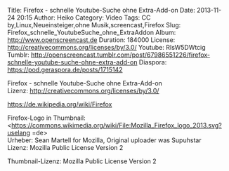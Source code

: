 Title: Firefox - schnelle Youtube-Suche ohne Extra-Add-on
Date: 2013-11-24 20:15
Author: Heiko
Category: Video
Tags: CC by,Linux,Neueinsteiger,ohne Musik,screencast,Firefox
Slug: Firefox_schnelle_YoutubeSuche_ohne_ExtraAddon
Album: http://www.openscreencast.de
Duration: 184000
License: http://creativecommons.org/licenses/by/3.0/
Youtube: RIsW5DWtcig
Tumblr: http://openscreencast.tumblr.com/post/67986551226/firefox-schnelle-youtube-suche-ohne-extra-add-on
Diaspora: https://pod.geraspora.de/posts/1715142

Firefox - schnelle Youtube-Suche ohne Extra-Add-on  
Lizenz: <http://creativecommons.org/licenses/by/3.0/>  
  
<https://de.wikipedia.org/wiki/Firefox>  
  
Firefox-Logo in Thumbnail:  
<https://commons.wikimedia.org/wiki/File:Mozilla_Firefox_logo_2013.svg?uselang
=de>  
Urheber: Sean Martell for Mozilla, Original uploader was Supuhstar  
Lizenz: Mozilla Public License Version 2  
  
Thumbnail-Lizenz: Mozilla Public License Version 2

